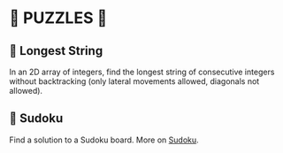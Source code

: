 # :game_die: PUZZLES :game_die:

## :dart: Longest String

In an 2D array of integers, find the longest string of consecutive integers without backtracking
(only lateral movements allowed, diagonals not allowed).

## :dart: Sudoku

Find a solution to a Sudoku board. More on [Sudoku](https://www.sudoku-solutions.com).
